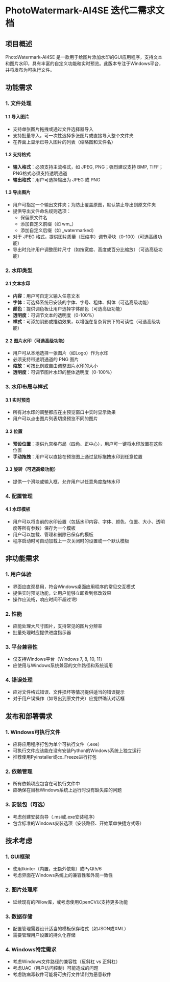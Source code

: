 # PhotoWatermark-AI4SE 迭代二需求文档

## 项目概述
PhotoWatermark-AI4SE 是一款用于给图片添加水印的GUI应用程序，支持文本和图片水印，具有丰富的自定义功能和实时预览。此版本专注于Windows平台，并将发布为可执行文件。

## 功能需求

### 1. 文件处理

#### 1.1 导入图片
- 支持单张图片拖拽或通过文件选择器导入
- 支持批量导入，可一次性选择多张图片或直接导入整个文件夹
- 在界面上显示已导入图片的列表（缩略图和文件名）

#### 1.2 支持格式
- **输入格式**：必须支持主流格式，如 JPEG, PNG；强烈建议支持 BMP, TIFF；PNG格式必须支持透明通道
- **输出格式**：用户可选择输出为 JPEG 或 PNG

#### 1.3 导出图片
- 用户可指定一个输出文件夹；为防止覆盖原图，默认禁止导出到原文件夹
- 提供导出文件命名规则选项：
  - 保留原文件名
  - 添加自定义前缀（如 wm_）
  - 添加自定义后缀（如 _watermarked）
- 对于 JPEG 格式，提供图片质量（压缩率）调节滑块（0-100）（可选高级功能）
- 导出时允许用户调整图片尺寸（如按宽度、高度或百分比缩放）（可选高级功能）

### 2. 水印类型

#### 2.1 文本水印
- **内容**：用户可自定义输入任意文本
- **字体**：可选择系统已安装的字体、字号、粗体、斜体（可选高级功能）
- **颜色**：提供调色板让用户选择字体颜色（可选高级功能）
- **透明度**：可调节文本的透明度（0-100%）
- **样式**：可添加阴影或描边效果，以增强在复杂背景下的可读性（可选高级功能）

#### 2.2 图片水印（可选高级功能）
- 用户可从本地选择一张图片（如Logo）作为水印
- 必须支持带透明通道的 PNG 图片
- **缩放**：可按比例或自由调整图片水印的大小
- **透明度**：可调节图片水印的整体透明度（0-100%）

### 3. 水印布局与样式

#### 3.1 实时预览
- 所有对水印的调整都应在主预览窗口中实时显示效果
- 用户可以点击图片列表切换预览不同的图片

#### 3.2 位置
- **预设位置**：提供九宫格布局（四角、正中心），用户可一键将水印放置在这些位置
- **手动拖拽**：用户可以直接在预览图上通过鼠标拖拽水印到任意位置

#### 3.3 旋转（可选高级功能）
- 提供一个滑块或输入框，允许用户以任意角度旋转水印

### 4. 配置管理

#### 4.1 水印模板
- 用户可以将当前的水印设置（包括水印内容、字体、颜色、位置、大小、透明度等所有参数）保存为一个模板
- 用户可以加载、管理和删除已保存的模板
- 程序启动时可自动加载上一次关闭时的设置或一个默认模板

## 非功能需求

### 1. 用户体验
- 界面应直观易用，符合Windows桌面应用程序的常见交互模式
- 提供实时预览功能，让用户能够立即看到修改效果
- 操作应流畅，响应时间不超过1秒

### 2. 性能
- 应能处理大尺寸图片，支持常见的图片分辨率
- 批量处理时应提供进度指示器

### 3. 平台兼容性
- 仅支持Windows平台（Windows 7, 8, 10, 11）
- 应使用与Windows系统兼容的文件路径和系统调用

### 4. 错误处理
- 应对文件格式错误、文件损坏等情况提供适当的错误提示
- 对于用户误操作（如导出到原文件夹）应提供确认对话框

## 发布和部署需求

### 1. Windows可执行文件
- 应将应用程序打包为单个可执行文件（.exe）
- 可执行文件应该能在没有安装Python的Windows系统上独立运行
- 推荐使用PyInstaller或cx_Freeze进行打包

### 2. 依赖管理
- 所有依赖项应包含在可执行文件中
- 应确保在目标Windows系统上运行时没有缺失库的问题

### 3. 安装包（可选）
- 考虑创建安装向导（.msi或.exe安装程序）
- 包含标准的Windows安装选项（安装路径、开始菜单快捷方式等）

## 技术考虑

### 1. GUI框架
- 使用tkinter（内置，无额外依赖）或PyQt5/6
- 考虑界面在Windows系统上的兼容性和外观一致性

### 2. 图片处理库
- 延续现有的Pillow库，或考虑使用OpenCV以支持更多功能

### 3. 数据存储
- 配置管理需要设计适当的模板保存格式（如JSON或XML）
- 需要管理用户设置的持久化存储

### 4. Windows特定需求
- 考虑Windows文件路径的兼容性（反斜杠 vs 正斜杠）
- 考虑UAC（用户访问控制）可能造成的问题
- 考虑防病毒软件可能将可执行文件误判为恶意软件